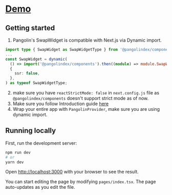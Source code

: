 # [Demo](https://swap-widget-nextjs.vercel.app/)

## Getting started


1. Pangolin's SwapWidget is compatible with Next.js via Dynamic import. 
```ts
import type { SwapWidget as SwapWidgetType } from '@pangolindex/components';
...
const SwapWidget = dynamic(
  () => import('@pangolindex/components').then((module) => module.SwapWidget) as any,
  {
    ssr: false,
  },
) as typeof SwapWidgetType;
```
2. make sure you have `reactStrictMode: false` in `next.config.js` file as `@pangolindex/components` doesn't support strict mode as of now.
3. Make sure you follow Introduction guide [here](https://components-dusky.vercel.app/?path=/story/guide-introduction--page)
4. Wrap your entire app with `PangolinProvider`, make sure you are using dynamic import.

## Running locally

First, run the development server:

```bash
npm run dev
# or
yarn dev
```

Open [http://localhost:3000](http://localhost:3000) with your browser to see the result.

You can start editing the page by modifying `pages/index.tsx`. The page auto-updates as you edit the file.